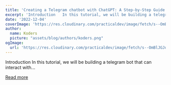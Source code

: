 ```yaml
---
title: 'Creating a Telegram chatbot with ChatGPT: A Step-by-Step Guide'
excerpt: 'Introduction   In this tutorial, we will be building a telegram bot that can interact with...'
date: '2022-12-04'
coverImage: 'https://res.cloudinary.com/practicaldev/image/fetch/s--OmBlJGJo--/c_imagga_scale,f_auto,fl_progressive,h_420,q_auto,w_1000/https://dev-to-uploads.s3.amazonaws.com/uploads/articles/j4e65hdi085akmkf88e8.jpg'
author:
  name: Koders
  picture: "assets/blog/authors/koders.png"
ogImage:
  url: 'https://res.cloudinary.com/practicaldev/image/fetch/s--OmBlJGJo--/c_imagga_scale,f_auto,fl_progressive,h_420,q_auto,w_1000/https://dev-to-uploads.s3.amazonaws.com/uploads/articles/j4e65hdi085akmkf88e8.jpg'
---
```


Introduction   In this tutorial, we will be building a telegram bot that can interact with...

[Read more](https://dev.to/leighola/creating-a-telegram-chatbot-with-chatgpt-a-step-by-step-guide-42gg)
